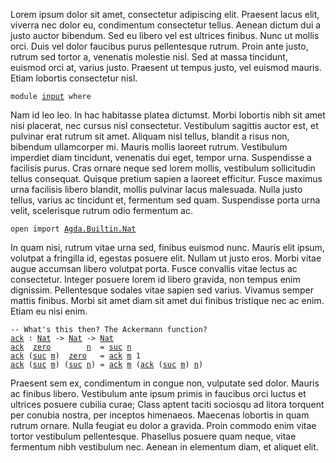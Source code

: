 Lorem ipsum dolor sit amet, consectetur adipiscing elit. Praesent lacus elit, viverra nec dolor eu, condimentum consectetur tellus. Aenean dictum dui a justo auctor bibendum. Sed eu libero vel est ultrices finibus. Nunc ut mollis orci. Duis vel dolor faucibus purus pellentesque rutrum. Proin ante justo, rutrum sed tortor a, venenatis molestie nisl. Sed at massa tincidunt, euismod orci at, varius justo. Praesent ut tempus justo, vel euismod mauris. Etiam lobortis consectetur nisl.

<pre class="language-agda" data-language="agda"><code is:raw="" class="language-agda"><a id="495" class="token keyword">module</a> <a id="502" href="" class="token namespace">input</a> <a id="508" class="token keyword">where</a>
</code></pre>

Nam id leo leo. In hac habitasse platea dictumst. Morbi lobortis nibh sit amet nisi placerat, nec cursus nisl consectetur. Vestibulum sagittis auctor est, et pulvinar erat rutrum sit amet. Aliquam nisl tellus, blandit a risus non, bibendum ullamcorper mi. Mauris mollis laoreet rutrum. Vestibulum imperdiet diam tincidunt, venenatis dui eget, tempor urna. Suspendisse a facilisis purus. Cras ornare neque sed lorem mollis, vestibulum sollicitudin tellus consequat. Quisque pretium sapien a laoreet efficitur. Fusce maximus urna facilisis libero blandit, mollis pulvinar lacus malesuada. Nulla justo tellus, varius ac tincidunt et, fermentum sed quam. Suspendisse porta urna velit, scelerisque rutrum odio fermentum ac.

<pre class="language-agda" data-language="agda"><code is:raw="" class="language-agda"><a id="1247" class="token keyword">open</a> <a id="1252" class="token keyword">import</a> <a id="1259" href="Agda.Builtin.Nat.html" class="token namespace">Agda.Builtin.Nat</a>
</code></pre>

In quam nisi, rutrum vitae urna sed, finibus euismod nunc. Mauris elit ipsum, volutpat a fringilla id, egestas posuere elit. Nullam ut justo eros. Morbi vitae augue accumsan libero volutpat porta. Fusce convallis vitae lectus ac consectetur. Integer posuere lorem id libero gravida, non tempus enim dignissim. Pellentesque sodales vitae sapien sed varius. Vivamus semper mattis finibus. Morbi sit amet diam sit amet dui finibus tristique nec ac enim. Etiam eu nisi enim.

<pre class="language-agda" data-language="agda"><code is:raw="" class="language-agda"><a id="1761" class="token comment">-- What's this then? The Ackermann function?</a>
<a id="ack"></a><a id="1806" href="#1806" class="token function">ack</a> <a id="1810" class="token symbol">:</a> <a id="1812" href="Agda.Builtin.Nat.html#203" class="token class-name">Nat</a> <a id="1816" class="token symbol">-></a> <a id="1819" href="Agda.Builtin.Nat.html#203" class="token class-name">Nat</a> <a id="1823" class="token symbol">-></a> <a id="1826" href="Agda.Builtin.Nat.html#203" class="token class-name">Nat</a>
<a id="1830" href="#1806" class="token function">ack</a>  <a id="1835" href="Agda.Builtin.Nat.html#221" class="token constant">zero</a>        <a id="1847" href="#1847" class="token italic">n</a>  <a id="1850" class="token symbol">=</a> <a id="1852" href="Agda.Builtin.Nat.html#234" class="token constant">suc</a> <a id="1856" href="#1847" class="token italic">n</a>
<a id="1858" href="#1806" class="token function">ack</a> <a id="1862" class="token symbol">(</a><a id="1863" href="Agda.Builtin.Nat.html#234" class="token constant">suc</a> <a id="1867" href="#1867" class="token italic">m</a><a id="1868" class="token symbol">)</a>  <a id="1871" href="Agda.Builtin.Nat.html#221" class="token constant">zero</a>   <a id="1878" class="token symbol">=</a> <a id="1880" href="#1806" class="token function">ack</a> <a id="1884" href="#1867" class="token italic">m</a> <a id="1886" class="token number">1</a>
<a id="1888" href="#1806" class="token function">ack</a> <a id="1892" class="token symbol">(</a><a id="1893" href="Agda.Builtin.Nat.html#234" class="token constant">suc</a> <a id="1897" href="#1897" class="token italic">m</a><a id="1898" class="token symbol">)</a> <a id="1900" class="token symbol">(</a><a id="1901" href="Agda.Builtin.Nat.html#234" class="token constant">suc</a> <a id="1905" href="#1905" class="token italic">n</a><a id="1906" class="token symbol">)</a> <a id="1908" class="token symbol">=</a> <a id="1910" href="#1806" class="token function">ack</a> <a id="1914" href="#1897" class="token italic">m</a> <a id="1916" class="token symbol">(</a><a id="1917" href="#1806" class="token function">ack</a> <a id="1921" class="token symbol">(</a><a id="1922" href="Agda.Builtin.Nat.html#234" class="token constant">suc</a> <a id="1926" href="#1897" class="token italic">m</a><a id="1927" class="token symbol">)</a> <a id="1929" href="#1905" class="token italic">n</a><a id="1930" class="token symbol">)</a>
</code></pre>

Praesent sem ex, condimentum in congue non, vulputate sed dolor. Mauris ac finibus libero. Vestibulum ante ipsum primis in faucibus orci luctus et ultrices posuere cubilia curae; Class aptent taciti sociosqu ad litora torquent per conubia nostra, per inceptos himenaeos. Maecenas lobortis in quam rutrum ornare. Nulla feugiat eu dolor a gravida. Proin commodo enim vitae tortor vestibulum pellentesque. Phasellus posuere quam neque, vitae fermentum nibh vestibulum nec. Aenean in elementum diam, et aliquet elit.

